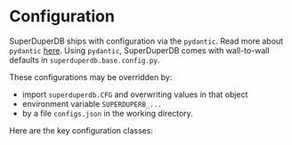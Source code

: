 # Configuration

SuperDuperDB ships with configuration via the `pydantic`. Read more about `pydantic` [here](https://docs.pydantic.dev/latest/).
Using `pydantic`, SuperDuperDB comes with wall-to-wall defaults in `superduperdb.base.config.py`.

These configurations may be overridden by:

- import `superduperdb.CFG` and overwriting values in that object
- environment variable `SUPERDUPERB_...`
- by a file `configs.json` in the
working directory.

Here are the key configuration classes: